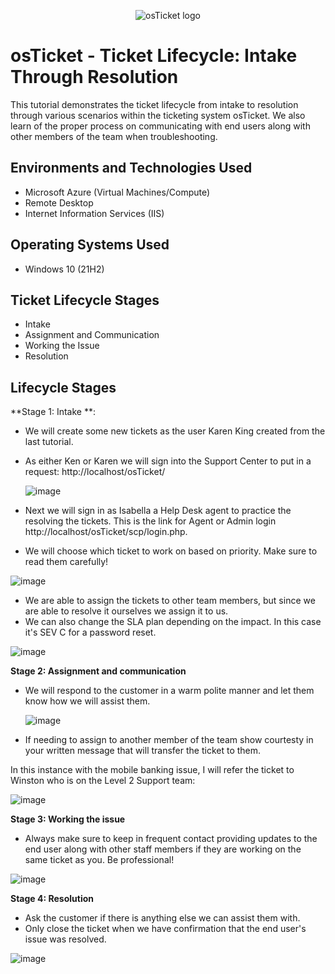 <p align="center">
<img src="https://i.imgur.com/Clzj7Xs.png" alt="osTicket logo"/>
</p>

<h1>osTicket - Ticket Lifecycle: Intake Through Resolution</h1>
This tutorial demonstrates the ticket lifecycle from intake to resolution through various scenarios within the ticketing system osTicket. We also learn of the proper process on communicating with end users along with other members of the team when troubleshooting. <br />



<h2>Environments and Technologies Used</h2>

- Microsoft Azure (Virtual Machines/Compute)
- Remote Desktop
- Internet Information Services (IIS)

<h2>Operating Systems Used </h2>

- Windows 10</b> (21H2)

<h2>Ticket Lifecycle Stages</h2>

- Intake
- Assignment and Communication
- Working the Issue
- Resolution

<h2>Lifecycle Stages</h2>

**Stage 1: Intake **: 
- We will create some new tickets as the user Karen King created from the last tutorial.
- As either Ken or Karen we will sign into the Support Center to put in a request: http://localhost/osTicket/
  
  ![image](https://github.com/user-attachments/assets/e5051234-9db8-4e5a-9978-3aa4855f4cba)

- Next we will sign in as Isabella a Help Desk agent to practice the resolving the tickets. This is the link for Agent or Admin login http://localhost/osTicket/scp/login.php.
- We will choose which ticket to work on based on priority. Make sure to read them carefully!
  
![image](https://github.com/user-attachments/assets/4163fb94-070e-468f-b02b-1c3e92fccf95)

- We are able to assign the tickets to other team members, but since we are able to resolve it ourselves we assign it to us.
- We can also change the SLA plan depending on the impact. In this case it's SEV C for a password reset.

![image](https://github.com/user-attachments/assets/a27c9e75-27c5-437f-b454-e341db525770)


**Stage 2: Assignment and communication**
- We will respond to the customer in a warm polite manner and let them know how we will assist them.
  
  ![image](https://github.com/user-attachments/assets/60190132-f5c1-467d-a1c3-55283a870aef)


- If needing to assign to another member of the team show courtesty in your written message that will transfer the ticket to them.

  
In this instance with the mobile banking issue, I will refer the ticket to Winston who is on the Level 2 Support team:

![image](https://github.com/user-attachments/assets/cb9391e5-eb64-4267-acdd-61eb6c514f27)

  
**Stage 3: Working the issue**
- Always make sure to keep in frequent contact providing updates to the end user along with other staff members if they are working on the same ticket as you. Be professional!

![image](https://github.com/user-attachments/assets/38735ab2-e882-4f52-93ac-ea594795d5ff)


**Stage 4: Resolution**
- Ask the customer if there is anything else we can assist them with.
- Only close the ticket when we have confirmation that the end user's issue was resolved.

![image](https://github.com/user-attachments/assets/e28025b2-aa3e-44d9-aa5a-5752b676e1bf)





